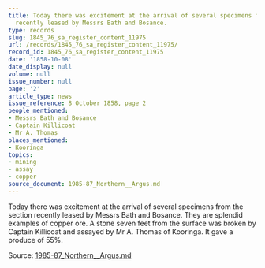 ```yaml
---
title: Today there was excitement at the arrival of several specimens from the section
  recently leased by Messrs Bath and Bosance.
type: records
slug: 1845_76_sa_register_content_11975
url: /records/1845_76_sa_register_content_11975/
record_id: 1845_76_sa_register_content_11975
date: '1858-10-08'
date_display: null
volume: null
issue_number: null
page: '2'
article_type: news
issue_reference: 8 October 1858, page 2
people_mentioned:
- Messrs Bath and Bosance
- Captain Killicoat
- Mr A. Thomas
places_mentioned:
- Kooringa
topics:
- mining
- assay
- copper
source_document: 1985-87_Northern__Argus.md
---
```


Today there was excitement at the arrival of several specimens from the section recently leased by Messrs Bath and Bosance.  They are splendid examples of copper ore.  A stone seven feet from the surface was broken by Captain Killicoat and assayed by Mr A. Thomas of Kooringa.  It gave a produce of 55%.

Source: [1985-87_Northern__Argus.md](/downloads/markdown/1985-87_Northern__Argus.md)
